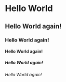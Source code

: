 # Hello World
## Hello World again!
### Hello World again!
#### Hello World again!
##### Hello World again!
###### Hello World again!

